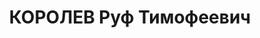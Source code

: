 ---
title: КОРОЛЕВ Руф Тимофеевич
description: "Род. в 1886, Азово-Черноморский кр., пос. Глубокая, русский, с 1917\
  \ года по 1925 год член ВКП(б), в 1925 году исключен из партии. Рабочий \n  Обв.\
  \ по ст.ст. 58-7, 58-8 и 58-11 УК РСФСР. Приговор: выездная сессия ВК ВС СССР, 11.08.1937\
  \ – к тюремному заключению сроком на 10 лет, с поражением в правах сроком на 5 лет,\
  \ с конфискацией имущества. \n  Реабилитирован ВК ВС СССР 25.02.1958 за отсутствием\
  \ состава преступления"
---